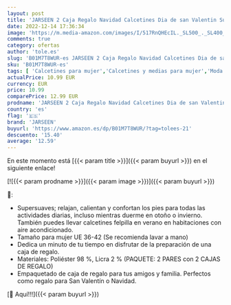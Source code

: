 ```yaml
---
layout: post
title: 'JARSEEN 2 Caja Regalo Navidad Calcetines Dia de san Valentin Super Suaves Cómodos Calentar Mujer DIY  2 Rosa  EU 36-42 '
date: 2022-12-14 17:36:34
image: 'https://m.media-amazon.com/images/I/517RnQHEcIL._SL500_._SL400_.jpg'
comments: true
category: ofertas
author: 'tole.es'
slug: 'B01M7T8WUR-es JARSEEN 2 Caja Regalo Navidad Calcetines Dia de san...'
sku: 'B01M7T8WUR-es'
tags: [ 'Calcetines para mujer','Calcetines y medias para mujer','Moda','Moda Mujer','Ropa de mujer','jarseen','navidad','🇪🇸', ]
actualPrice: 10.99 EUR
currency: EUR
price: 10.99
comparePrice: 12.99 EUR
prodname: 'JARSEEN 2 Caja Regalo Navidad Calcetines Dia de san Valentin Super Suaves Cómodos Calentar Mujer DIY  2 Rosa  EU 36-42 '
country: 'es'
flag: '🇪🇸'
brand: 'JARSEEN'
buyurl: 'https://www.amazon.es/dp/B01M7T8WUR/?tag=tolees-21'
descuento: '15.40'
average: '12.59'
---
```


En este momento está [{{< param title >}}]({{< param buyurl >}}) en el siguiente enlace!

[![{{< param prodname >}}]({{< param image >}})]({{< param buyurl >}})

🔎:

- Supersuaves; relajan, calientan y confortan los pies para todas las actividades diarias, incluso mientras duerme en otoño o invierno. También puedes llevar calcetines felpilla en verano en habitaciones con aire acondicionado.
- Tamaño para mujer UE 36-42 (Se recomienda lavar a mano)
- Dedica un minuto de tu tiempo en disfrutar de la preparación de una caja de regalo.
- Materiales: Poliéster 98 %, Licra 2 % (PAQUETE: 2 PARES con 2 CAJAS DE REGALO)
- Empaquetado de caja de regalo para tus amigos y familia. Perfectos como regalo para San Valentín o Navidad.

[🛒 Aquí!!!]({{< param buyurl >}})
